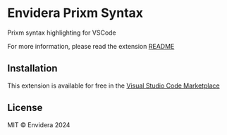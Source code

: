 # Envidera Prixm Syntax 

Prixm syntax highlighting for VSCode

For more information, please read the extension [README](src/README.md)

## Installation

This extension is available for free in the [Visual Studio Code Marketplace](https://marketplace.visualstudio.com/items/envidera.prixm-syntax)


## License

MIT © Envidera 2024
